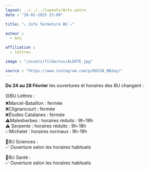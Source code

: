 ```yaml
---
layout: ../../../layouts/Actu.astro
date : "28-02-2025 23:00"

title: "⚠️ Info fermeture BU ⚠️"

auteur :
  - bsu

affiliation :
  - lettres

image : "/assets/fildactus/ALERTE.jpg"

source : "https://www.instagram.com/p/DGS3A_NBJwy/"
---
```


__Du 24 au 28 Février__ les ouvertures et horaires des BU changent :

🟡BU Lettres :  
❌Marcel-Bataillon : fermée  
❌Clignancourt : fermée  
❌Études Catalanes : fermée  
⚠️Malesherbes : horaires réduits : 9h-18h  
⚠️ Serpente : horaires réduits : 9h-18h  
✅Michelet : horaires normaux : 9h-19h

🔵BU Sciences :  
✅ Ouverture selon les horaires habituels

🔴BU Santé :  
✅ Ouverture selon les horaires habituels